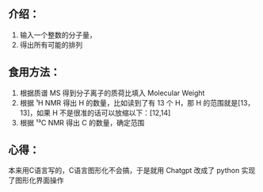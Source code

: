 ## 介绍：
1. 输入一个整数的分子量，
2. 得出所有可能的排列
## 食用方法：

1. 根据质谱 MS 得到分子离子的质荷比填入 Molecular Weight
2. 根据 ¹H NMR 得出 H 的数量，比如读到了有 13 个 H，那 H 的范围就是[13，13]，如果 H 不是很准的话可以放缩以下：[12,14]
3. 根据 ¹³C NMR 得出 C 的数量，确定范围

## 心得：
本来用C语言写的，C语言图形化不会搞，于是就用 Chatgpt 改成了 python 实现了图形化界面操作
